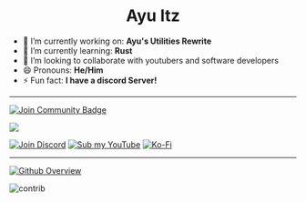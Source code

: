 <h1 align="center"> Ayu Itz </h1>


- 🔭 I’m currently working on: **Ayu's Utilities Rewrite**
- 🌱 I’m currently learning: **Rust**
- 👯 I’m looking to collaborate with youtubers and software developers
- 😄 Pronouns: **He/Him**
- ⚡ Fun fact: **I have a discord Server!**

---
<a href="https://discord.gg/BrMtkWS8GS"><img src="https://img.shields.io/discord/733027681184251937.svg?style=flat&label=Join%20Community&color=7289DA" alt="Join Community Badge"/></a>


[![](https://discord.c99.nl/widget/theme-3/748053138354864229.png)](https://discord.gg/BrMtkWS8GS)

[![Join Discord](https://img.shields.io/badge/Discord-7289DA?style=for-the-badge&logo=discord&logoColor=white)](https://discord.com/invite/BrMtkWS8GS)
[![Sub my YouTube](https://img.shields.io/badge/YouTube-FF0000?style=for-the-badge&logo=youtube&logoColor=white)](https://www.youtube.com/c/AyuItz)
[![Ko-Fi](https://img.shields.io/badge/Ko--fi-F16061?style=for-the-badge&logo=ko-fi&logoColor=white)](
ko-fi.com/ayushanand20097
)

---

[![Github Overview](https://github-readme-stats.vercel.app/api?username=ayush-py-dev&bg_color=30,e96443,904e95&title_color=fff&text_color=fff)](https://github.com/ayush-py-dev) <br>


![contrib](https://activity-graph.herokuapp.com/graph?username=ayush-py-dev&theme=github&count_private=true)

